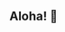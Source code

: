 ## Aloha! 👋

<!--
**davidmerinas/davidmerinas** is a ✨ _special_ ✨ repository because its `README.md` (this file) appears on your GitHub profile.
-->
